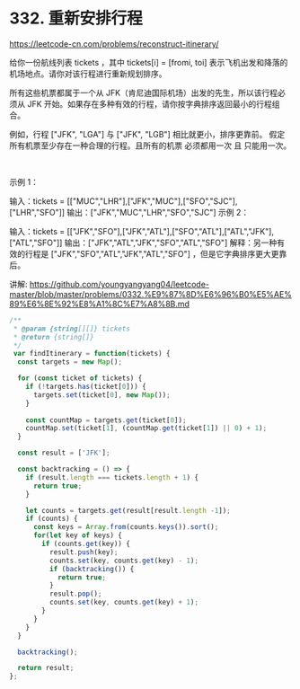 # 332. 重新安排行程

https://leetcode-cn.com/problems/reconstruct-itinerary/


给你一份航线列表 tickets ，其中 tickets[i] = [fromi, toi] 表示飞机出发和降落的机场地点。请你对该行程进行重新规划排序。

所有这些机票都属于一个从 JFK（肯尼迪国际机场）出发的先生，所以该行程必须从 JFK 开始。如果存在多种有效的行程，请你按字典排序返回最小的行程组合。

例如，行程 ["JFK", "LGA"] 与 ["JFK", "LGB"] 相比就更小，排序更靠前。
假定所有机票至少存在一种合理的行程。且所有的机票 必须都用一次 且 只能用一次。

 

示例 1：


输入：tickets = [["MUC","LHR"],["JFK","MUC"],["SFO","SJC"],["LHR","SFO"]]
输出：["JFK","MUC","LHR","SFO","SJC"]
示例 2：


输入：tickets = [["JFK","SFO"],["JFK","ATL"],["SFO","ATL"],["ATL","JFK"],["ATL","SFO"]]
输出：["JFK","ATL","JFK","SFO","ATL","SFO"]
解释：另一种有效的行程是 ["JFK","SFO","ATL","JFK","ATL","SFO"] ，但是它字典排序更大更靠后。



讲解:
https://github.com/youngyangyang04/leetcode-master/blob/master/problems/0332.%E9%87%8D%E6%96%B0%E5%AE%89%E6%8E%92%E8%A1%8C%E7%A8%8B.md



```js
/**
 * @param {string[][]} tickets
 * @return {string[]}
 */
 var findItinerary = function(tickets) {
  const targets = new Map();

  for (const ticket of tickets) {
    if (!targets.has(ticket[0])) {
      targets.set(ticket[0], new Map());
    }
    
    const countMap = targets.get(ticket[0]);
    countMap.set(ticket[1], (countMap.get(ticket[1]) || 0) + 1);
  }

  const result = ['JFK'];

  const backtracking = () => {
    if (result.length === tickets.length + 1) {
      return true;
    }

    let counts = targets.get(result[result.length -1]);
    if (counts) {
      const keys = Array.from(counts.keys()).sort();
      for(let key of keys) {
        if (counts.get(key)) {
          result.push(key);
          counts.set(key, counts.get(key) - 1);
          if (backtracking()) {
            return true;
          }
          result.pop();
          counts.set(key, counts.get(key) + 1);
        }
      }
    }
  }

  backtracking();

  return result;
};
```
